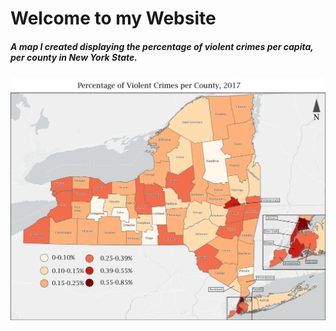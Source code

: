 # Welcome to my Website

##### A map I created displaying the percentage of violent crimes per capita, per county in New York State.

![VCrimes](ViolentMap-02-02.jpg)
